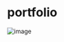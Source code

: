 # portfolio
![image](https://user-images.githubusercontent.com/76722208/197379778-2776ac0f-f1fc-49c1-bbac-ad52f93b0895.png)
